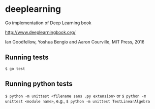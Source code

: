 # deeplearning
Go implementation of Deep Learning book

http://www.deeplearningbook.org/

Ian Goodfellow, Yoshua Bengio and Aaron Courville, MIT Press, 2016

## Running tests
`$ go test`

## Running python tests
`$ python -m unittest <filename sans .py extension>`
or `$ python -m unittest <module name>`, e.g., `$ python -m unittest TestLinearAlgebra`
